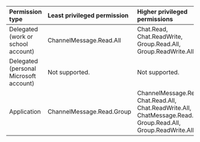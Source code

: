 |Permission type|Least privileged permission|Higher privileged permissions|
|:---|:---|:---|
|Delegated (work or school account)|ChannelMessage.Read.All|Chat.Read, Chat.ReadWrite, Group.Read.All, Group.ReadWrite.All|
|Delegated (personal Microsoft account)|Not supported.|Not supported.|
|Application|ChannelMessage.Read.Group|ChannelMessage.Read.All, Chat.Read.All, Chat.ReadWrite.All, ChatMessage.Read.Chat, Group.Read.All, Group.ReadWrite.All|

